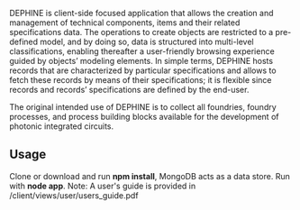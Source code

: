 DEPHINE is client-side focused application that allows the creation and management of technical components, items and their related specifications data. The operations to create objects are restricted to a pre-defined model, and by doing so, data is structured into multi-level classifications, enabling thereafter a user-friendly browsing experience guided by objects’ modeling elements. In simple terms, DEPHINE hosts records that are characterized by particular specifications and allows to fetch these records by means of their specifications; it is flexible since records and records’ specifications are defined by the end-user.

The original intended use of DEPHINE is to collect all foundries, foundry processes, and process building blocks available for the development of photonic integrated circuits.

## Usage ##
Clone or download and run **npm install**, MongoDB acts as a data store. Run with **node app**.
Note: A user's guide is provided in /client/views/user/users_guide.pdf
